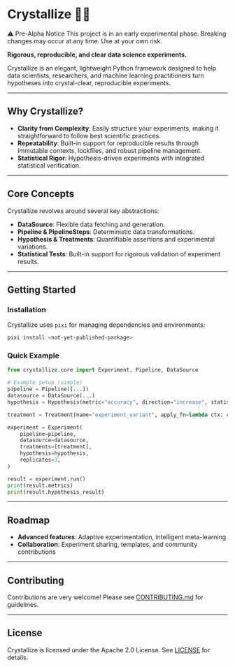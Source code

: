 # Crystallize 🧪✨

⚠️ Pre-Alpha Notice
This project is in an early experimental phase. Breaking changes may occur at any time. Use at your own risk.

**Rigorous, reproducible, and clear data science experiments.**

Crystallize is an elegant, lightweight Python framework designed to help data scientists, researchers, and machine learning practitioners turn hypotheses into crystal-clear, reproducible experiments.

---

## Why Crystallize?

- **Clarity from Complexity**: Easily structure your experiments, making it straightforward to follow best scientific practices.
- **Repeatability**: Built-in support for reproducible results through immutable contexts, lockfiles, and robust pipeline management.
- **Statistical Rigor**: Hypothesis-driven experiments with integrated statistical verification.

---

## Core Concepts

Crystallize revolves around several key abstractions:

- **DataSource**: Flexible data fetching and generation.
- **Pipeline & PipelineSteps**: Deterministic data transformations.
- **Hypothesis & Treatments**: Quantifiable assertions and experimental variations.
- **Statistical Tests**: Built-in support for rigorous validation of experiment results.

---

## Getting Started

### Installation

Crystallize uses `pixi` for managing dependencies and environments:

```bash
pixi install <not-yet-published-package>
```

### Quick Example

```python
from crystallize.core import Experiment, Pipeline, DataSource

# Example setup (simple)
pipeline = Pipeline([...])
datasource = DataSource(...)
hypothesis = Hypothesis(metric="accuracy", direction="increase", statistical_test=WelchTTest())

treatment = Treatment(name="experiment_variant", apply_fn=lambda ctx: ctx.update({"learning_rate": 0.001}))

experiment = Experiment(
    pipeline=pipeline,
    datasource=datasource,
    treatments=[treatment],
    hypothesis=hypothesis,
    replicates=3,
)

result = experiment.run()
print(result.metrics)
print(result.hypothesis_result)
```

---

## Roadmap

- **Advanced features**: Adaptive experimentation, intelligent meta-learning
- **Collaboration**: Experiment sharing, templates, and community contributions

---

## Contributing

Contributions are very welcome! Please see [CONTRIBUTING.md](CONTRIBUTING.md) for guidelines.

---

## License

Crystallize is licensed under the Apache 2.0 License. See [LICENSE](LICENSE) for details.
